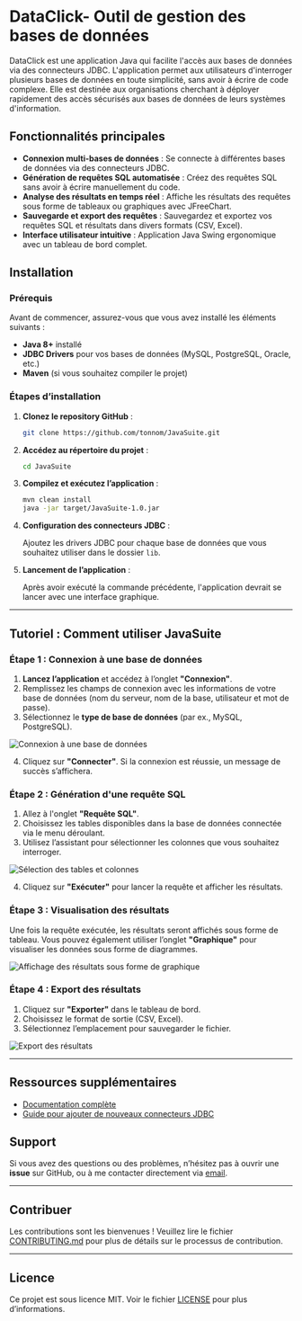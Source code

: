 # DataClick- Outil de gestion des bases de données

DataClick est une application Java qui facilite l'accès aux bases de données via des connecteurs JDBC. L'application permet aux utilisateurs d'interroger plusieurs bases de données en toute simplicité, sans avoir à écrire de code complexe. Elle est destinée aux organisations cherchant à déployer rapidement des accès sécurisés aux bases de données de leurs systèmes d'information.

## Fonctionnalités principales

- **Connexion multi-bases de données** : Se connecte à différentes bases de données via des connecteurs JDBC.
- **Génération de requêtes SQL automatisée** : Créez des requêtes SQL sans avoir à écrire manuellement du code.
- **Analyse des résultats en temps réel** : Affiche les résultats des requêtes sous forme de tableaux ou graphiques avec JFreeChart.
- **Sauvegarde et export des requêtes** : Sauvegardez et exportez vos requêtes SQL et résultats dans divers formats (CSV, Excel).
- **Interface utilisateur intuitive** : Application Java Swing ergonomique avec un tableau de bord complet.
  
## Installation

### Prérequis

Avant de commencer, assurez-vous que vous avez installé les éléments suivants :

- **Java 8+** installé
- **JDBC Drivers** pour vos bases de données (MySQL, PostgreSQL, Oracle, etc.)
- **Maven** (si vous souhaitez compiler le projet)

### Étapes d’installation

1. **Clonez le repository GitHub** :

    ```bash
    git clone https://github.com/tonnom/JavaSuite.git
    ```

2. **Accédez au répertoire du projet** :

    ```bash
    cd JavaSuite
    ```

3. **Compilez et exécutez l’application** :

    ```bash
    mvn clean install
    java -jar target/JavaSuite-1.0.jar
    ```

4. **Configuration des connecteurs JDBC** :

    Ajoutez les drivers JDBC pour chaque base de données que vous souhaitez utiliser dans le dossier `lib`.

5. **Lancement de l’application** :

    Après avoir exécuté la commande précédente, l'application devrait se lancer avec une interface graphique.

---

## Tutoriel : Comment utiliser JavaSuite

### Étape 1 : Connexion à une base de données

1. **Lancez l’application** et accédez à l’onglet **"Connexion"**.
2. Remplissez les champs de connexion avec les informations de votre base de données (nom du serveur, nom de la base, utilisateur et mot de passe).
3. Sélectionnez le **type de base de données** (par ex., MySQL, PostgreSQL).

![Connexion à une base de données](images/connexion.png)

4. Cliquez sur **"Connecter"**. Si la connexion est réussie, un message de succès s’affichera.

### Étape 2 : Génération d'une requête SQL

1. Allez à l'onglet **"Requête SQL"**.
2. Choisissez les tables disponibles dans la base de données connectée via le menu déroulant.
3. Utilisez l’assistant pour sélectionner les colonnes que vous souhaitez interroger.

![Sélection des tables et colonnes](images/requete_sql.png)

4. Cliquez sur **"Exécuter"** pour lancer la requête et afficher les résultats.

### Étape 3 : Visualisation des résultats

Une fois la requête exécutée, les résultats seront affichés sous forme de tableau. Vous pouvez également utiliser l’onglet **"Graphique"** pour visualiser les données sous forme de diagrammes.

![Affichage des résultats sous forme de graphique](images/graphique.png)

### Étape 4 : Export des résultats

1. Cliquez sur **"Exporter"** dans le tableau de bord.
2. Choisissez le format de sortie (CSV, Excel).
3. Sélectionnez l’emplacement pour sauvegarder le fichier.

![Export des résultats](images/export.png)

---

## Ressources supplémentaires

- [Documentation complète](https://github.com/tonnom/JavaSuite/wiki)
- [Guide pour ajouter de nouveaux connecteurs JDBC](https://github.com/tonnom/JavaSuite/wiki/Adding-JDBC-Drivers)

## Support

Si vous avez des questions ou des problèmes, n’hésitez pas à ouvrir une **issue** sur GitHub, ou à me contacter directement via [email](mailto:support@tonnom.com).

---

## Contribuer

Les contributions sont les bienvenues ! Veuillez lire le fichier [CONTRIBUTING.md](https://github.com/tonnom/JavaSuite/CONTRIBUTING.md) pour plus de détails sur le processus de contribution.

---

## Licence

Ce projet est sous licence MIT. Voir le fichier [LICENSE](https://github.com/tonnom/JavaSuite/LICENSE.md) pour plus d’informations.
